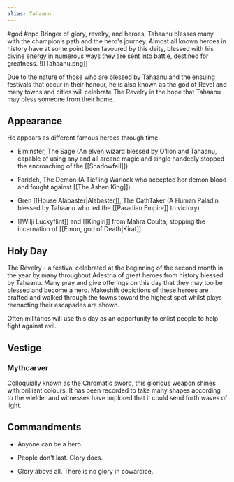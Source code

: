 ```yaml
---
alias: Tahaanu
---
```


#god #npc 
Bringer of glory, revelry, and heroes, Tahaanu blesses many with the champion’s path and the hero's journey. Almost all known heroes in history have at some point been favoured by this deity, blessed with his divine energy in numerous ways they are sent into battle, destined for greatness.
<span class="rightimg"><span class="smallimg">![[Tahaanu.png]]</span></span>
  

Due to the nature of those who are blessed by Tahaanu and the ensuing festivals that occur in their honour, he is also known as the god of Revel and many towns and cities will celebrate The Revelry in the hope that Tahaanu may bless someone from their home.

  

## Appearance

He appears as different famous heroes through time:

-   Elminster, The Sage (An elven wizard blessed by O’llon and Tahaanu, capable of using any and all arcane magic and single handedly stopped the encroaching of the [[Shadowfell]])
    
-   Farideh, The Demon (A Tiefling Warlock who accepted her demon blood and fought against [[The Ashen King]])
    
-   Gren [[House Alabaster|Alabaster]], The OathTaker (A Human Paladin blessed by Tahaanu who led the [[Paradian Empire]] to victory)
    
- [[Wilji Luckyflint]] and [[Kingiri]] from Mahra Coulta, stopping the incarnation of [[Emon, god of Death|Kirat]]


  

## Holy Day

The Revelry - a festival celebrated at the beginning of the second month in the year by many throughout Adestria of great heroes from history blessed by Tahaanu. Many pray and give offerings on this day that they may too be blessed and become a hero. Makeshift depictions of these heroes are crafted and walked through the towns toward the highest spot whilst plays reenacting their escapades are shown.

  

Often militaries will use this day as an opportunity to enlist people to help fight against evil.


## Vestige
### Mythcarver

Colloquially known as the Chromatic sword, this glorious weapon shines with brilliant colours. It has been recorded to take many shapes according to the wielder and witnesses have implored that it could send forth waves of light.
   

## Commandments

-   Anyone can be a hero.
    
-   People don't last. Glory does.
    
-   Glory above all. There is no glory in cowardice. 
    

  